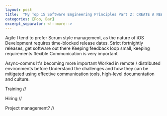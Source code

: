 ```yaml
---
layout: post
title:  "My Top 15 Software Engineering Principles Part 2: CREATE A NEW TITLE"
categories: [Foo, Bar]
excerpt_separator: <!--more-->
---
```


Agile
I tend to prefer Scrum style management, as the nature of iOS Development requires time-blocked release dates.
Strict fortnightly releases, get software out there
Keeping feedback loop small, keeping requirements flexible
Communication is very important

Async-comms
It's becoming more important
Worked in remote / distributed environments before
Understand the challenges and how they can be mitigated using effective communication tools, high-level documentation and culture.

Training
//

Hiring
//

Project management?
//
